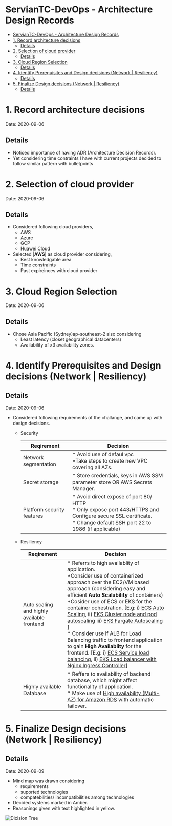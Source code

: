 # ServianTC-DevOps - Architecture Design Records

- [ServianTC-DevOps - Architecture Design Records](#serviantc-devops---architecture-design-records)
- [1. Record architecture decisions](#1-record-architecture-decisions)
  - [Details](#details)
- [2. Selection of cloud provider](#2-selection-of-cloud-provider)
  - [Details](#details-1)
- [3. Cloud Region Selection](#3-cloud-region-selection)
  - [Details](#details-2)
- [4. Identify Prerequisites and Design decisions  (Network | Resiliency)](#4-identify-prerequisites-and-design-decisions--network--resiliency)
  - [Details](#details-3)
- [5. Finalize Design decisions  (Network | Resiliency)](#5-finalize-design-decisions--network--resiliency)
  - [Details](#details-4)

# 1. Record architecture decisions

Date: 2020-09-06

## Details

* Noticed importance of having ADR (Architecture Decision Records). 
* Yet considering time contraints I have with current projects decided to follow similar pattern with bulletpoints

# 2. Selection of cloud provider

Date: 2020-09-06

## Details

* Considered following cloud providers,
  * AWS
  * Azure
  * GCP
  * Huawei Cloud
* Selected |**AWS**| as cloud provider considering,
  * Best knowledgable area
  * Time constraints
  * Past expireinces with cloud provider


# 3. Cloud Region Selection

Date: 2020-09-06
## Details

* Chose Asia Pacific (Sydney)ap-southeast-2 also considering  
  * Least latency (closet geographical datacenters)
  * Availability of x3 availability zones.

# 4. Identify Prerequisites and Design decisions  (Network | Resiliency)

## Details

Date: 2020-09-06

* Considered following requirements of the challange, and came up with design decisions.
  * Security 

    Reqirement| Decision |
    ---------|----------|
    Network segmentation | * Avoid use of defaul vpc<br /> *Take steps to create new VPC covering all AZs.
    Secret storage | * Store credentials, keys in AWS SSM parameter store OR AWS Secrets Manager.
    Platform security features | * Avoid direct expose of port 80/ HTTP <br/> * Only expose port 443/HTTPS and Configure secure SSL certificate. <br/> * Change default SSH port 22 to 1986 (if applicable) 

  * Resiliency

    Reqirement | Decision
    ---------|----------
    Auto scaling and highly available frontend | * Referrs to high availablity of application.<br /> *Consider use of containerized approach over the EC2/VM based approach (considering easy and efficient **Auto Scalability** of containers) <br /> *Cosider use of ECS or EKS for the container ochestration. [E.g: i) [ECS Auto Scaling](https://docs.aws.amazon.com/AmazonECS/latest/developerguide/service-auto-scaling.html), ii) [EKS Cluster node and pod autoscaling](https://docs.aws.amazon.com/eks/latest/userguide/cluster-autoscaler.html) iii) [EKS Fargate Autoscaling](https://aws.amazon.com/blogs/containers/autoscaling-eks-on-fargate-with-custom-metrics/)  ] </br> * Consider use if ALB for Load Balancing traffic to frontend application to gain **High Availablity** for the frontend. [E.g: i) [ECS Service load balancing](https://docs.aws.amazon.com/AmazonECS/latest/developerguide/service-load-balancing.html), ii) [EKS Load balancer with Nginx Ingress Controller](https://aws.amazon.com/blogs/opensource/network-load-balancer-nginx-ingress-controller-eks/)]
    Highly available Database | * Reffers to availability of backend database, which might affect functionality of application. <br /> * Make use of [High availability (Multi-AZ) for Amazon RDS](https://docs.aws.amazon.com/AmazonRDS/latest/UserGuide/Concepts.MultiAZ.html) with automatic failover.


# 5. Finalize Design decisions  (Network | Resiliency)

## Details

Date: 2020-09-09

* Mind map was drawn considering
  * requirements
  * suported technologies
  * compatebilities/ incompatibilities among technologies
* Decided systems marked in Amber. 
* Reasonings given with text highlighted in yellow.

![Dicision Tree](https://drive.google.com/uc?export=view&id=10uLPwVwVA4BY48C4vVZQNyw_Jl01CH36)


